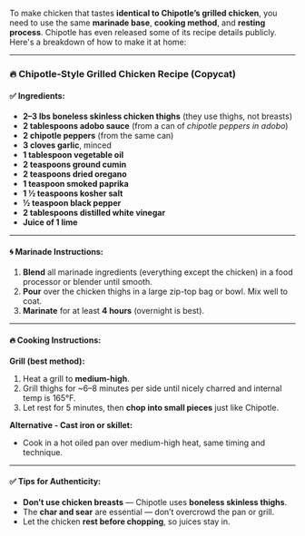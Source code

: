 To make chicken that tastes **identical to Chipotle’s grilled chicken**, you need to use the same **marinade base**, **cooking method**, and **resting process**. Chipotle has even released some of its recipe details publicly. Here's a breakdown of how to make it at home:

---

### 🔥 **Chipotle-Style Grilled Chicken Recipe (Copycat)**

#### ✅ Ingredients:

* **2–3 lbs boneless skinless chicken thighs** (they use thighs, not breasts)
* **2 tablespoons adobo sauce** (from a can of *chipotle peppers in adobo*)
* **2 chipotle peppers** (from the same can)
* **3 cloves garlic**, minced
* **1 tablespoon vegetable oil**
* **2 teaspoons ground cumin**
* **2 teaspoons dried oregano**
* **1 teaspoon smoked paprika**
* **1 ½ teaspoons kosher salt**
* **½ teaspoon black pepper**
* **2 tablespoons distilled white vinegar**
* **Juice of 1 lime**

---

#### 🌀 Marinade Instructions:

1. **Blend** all marinade ingredients (everything except the chicken) in a food processor or blender until smooth.
2. **Pour** over the chicken thighs in a large zip-top bag or bowl. Mix well to coat.
3. **Marinate** for at least **4 hours** (overnight is best).

---

#### 🔥 Cooking Instructions:

**Grill (best method):**

1. Heat a grill to **medium-high**.
2. Grill thighs for \~6–8 minutes per side until nicely charred and internal temp is 165°F.
3. Let rest for 5 minutes, then **chop into small pieces** just like Chipotle.

**Alternative - Cast iron or skillet:**

* Cook in a hot oiled pan over medium-high heat, same timing and technique.

---

#### ✅ Tips for Authenticity:

* **Don’t use chicken breasts** — Chipotle uses **boneless skinless thighs**.
* The **char and sear** are essential — don’t overcrowd the pan or grill.
* Let the chicken **rest before chopping**, so juices stay in.

